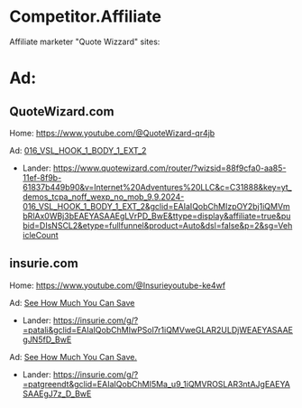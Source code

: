 # Competitor.Affiliate
Affiliate marketer "Quote Wizzard" sites: 

# Ad:
## QuoteWizard.com
Home: https://www.youtube.com/@QuoteWizard-qr4jb

Ad: [016_VSL_HOOK_1_BODY_1_EXT_2](https://youtu.be/jfEUXVz8H3A)
- Lander: https://www.quotewizard.com/router/?wizsid=88f9cfa0-aa85-11ef-8f9b-61837b449b90&v=Internet%20Adventures%20LLC&c=C31888&key=yt_demos_tcpa_noff_wexp_no_mob_9.9.2024-016_VSL_HOOK_1_BODY_1_EXT_2&gclid=EAIaIQobChMIzpOY2bj1iQMVmbRlAx0WBj3bEAEYASAAEgLVrPD_BwE&ttype=display&affiliate=true&pubid=DIsNSCL2&etype=fullfunnel&product=Auto&dsl=false&p=2&sg=VehicleCount

## insurie.com
Home: https://www.youtube.com/@Insurieyoutube-ke4wf

Ad: [See How Much You Can Save](https://youtu.be/wHCKvsXv_b8)
- Lander: https://insurie.com/g/?=patali&gclid=EAIaIQobChMIwPSol7r1iQMVweGLAR2ULDjWEAEYASAAEgJN5fD_BwE

Ad: [See How Much You Can Save.](https://youtu.be/zY8eqSfWRkM)
- Lander: https://insurie.com/g/?=patgreendt&gclid=EAIaIQobChMI5Ma_u9_1iQMVROSLAR3ntAJgEAEYASAAEgJ7z_D_BwE
